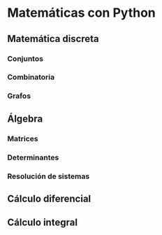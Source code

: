 # Matemáticas con Python

## Matemática discreta

### Conjuntos
### Combinatoria
### Grafos

## Álgebra

### Matrices
### Determinantes
### Resolución de sistemas

## Cálculo diferencial

## Cálculo integral
